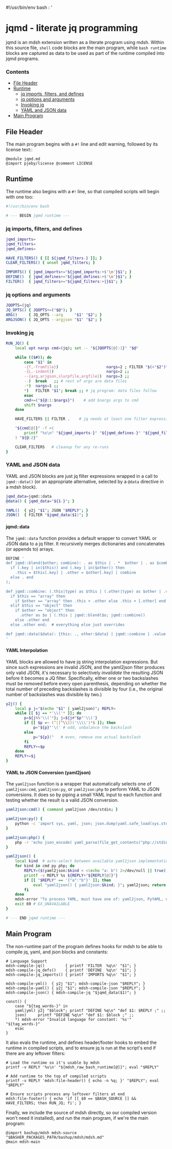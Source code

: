 #!/usr/bin/env bash
: '
<!-- ex: set syntax=markdown : '; eval "$(mdsh -E "$BASH_SOURCE")"; # -->

# jqmd - literate jq programming

jqmd is an mdsh extension written as a literate program using mdsh.  Within this source file, `shell` code blocks are the main program, while `bash runtime` blocks are captured as data to be used as part of the runtime compiled into jqmd programs.

### Contents

<!-- toc -->

- [File Header](#file-header)
- [Runtime](#runtime)
  * [jq imports, filters, and defines](#jq-imports-filters-and-defines)
  * [jq options and arguments](#jq-options-and-arguments)
  * [Invoking jq](#invoking-jq)
  * [YAML and JSON data](#yaml-and-json-data)
- [Main Program](#main-program)

<!-- tocstop -->

## File Header

The main program begins with a `#!` line and edit warning, followed by its license text::

```shell mdsh main
@module jqmd.md
@import pjeby/license @comment LICENSE
```

## Runtime

The runtime also begins with a `#!` line, so that compiled scripts will begin with one too:

```bash runtime
#!/usr/bin/env bash

# --- BEGIN jqmd runtime ---
```

### jq imports, filters, and defines

```bash runtime
jqmd_imports=
jqmd_filters=
jqmd_defines=

HAVE_FILTERS() { [[ ${jqmd_filters-} ]]; }
CLEAR_FILTERS() { unset jqmd_filters; }

IMPORTS() { jqmd_imports+="${jqmd_imports:+$'\n'}$1"; }
DEFINE()  { jqmd_defines+="${jqmd_defines:+$'\n'}$1"; }
FILTER()  { jqmd_filters+="${jqmd_filters:+|}$1"; }
```

### jq options and arguments

```bash runtime
JQOPTS=(jq)
JQ_OPTS() { JQOPTS+=("$@"); }
ARG()     { JQ_OPTS --arg     "$1" "$2"; }
ARGJSON() { JQ_OPTS --argjson "$1" "$2"; }
```

### Invoking jq

```bash runtime
RUN_JQ() {
    local opt nargs cmd=(jq); set -- "${JQOPTS[@]:1}" "$@"

    while (($#)); do
        case "$1" in
        -{f,-fromfile})                     nargs=2 ; FILTER "$(<"$2")" ;;
        -{L,-indent})                       nargs=2 ;;
        --{arg,arjgson,slurpfile,argfile})  nargs=3 ;;
        --)  break   ;; # rest of args are data files
        -*)  nargs=1 ;;
        *)   FILTER "$1"; break ;; # jq program: data files follow
        esac
        cmd+=("${@:1:$nargs}")    # add $nargs args to cmd
        shift $nargs
    done

    HAVE_FILTERS || FILTER .    # jq needs at least one filter expression

    "${cmd[@]}" -f <(
        printf "%s\n" "${jqmd_imports-}" "${jqmd_defines-}" "${jqmd_filters-}"
    ) "${@:2}"

    CLEAR_FILTERS   # cleanup for any re-runs
}
```

### YAML and JSON data

YAML and JSON blocks are just jq filter expressions wrapped in a call to `jqmd::data()` (or an appropriate alternative, selected by a `@data` directive in a mdsh block).

```bash runtime
jqmd_data=jqmd::data
@data() { jqmd_data="${1-}"; }

YAML()  { y2j "$1"; JSON "$REPLY"; }
JSON()  { FILTER "$jqmd_data($1)"; }
```

#### jqmd::data

The `jqmd::data` function provides a default wrapper to convert YAML or JSON data to a jq filter.  It recursively merges dictionaries and concatenates (or appends to) arrays.

```bash runtime
DEFINE '
def jqmd::blend($other; combine): . as $this | . *  $other | . as $combined | with_entries(
  if (.key | in($this)) and (.key | in($other)) then
    .this = $this[.key] | .other = $other[.key] | combine
  else . end
);

def jqmd::combine: (.this|type) as $this | (.other|type) as $other | .value =
  if $this == "array" then
    if $other == "array" then .this + .other else .this + [.other] end
  elif $this == "object" then
    if $other == "object" then
      .other as $o | (.this | jqmd::blend($o; jqmd::combine))
    else .other end
  else .other end;  # everything else just overrides

def jqmd::data($data): {this: ., other:$data} | jqmd::combine | .value ;
'
```
#### YAML Interpolation

YAML blocks are allowed to have jq string interpolation expressions.  But since such expressions are invalid JSON, and the yaml2json filter produces only valid JSON, it's necessary to selectively *invalidate* the resulting JSON before it becomes a JQ filter.  Specifically, either one or two backslashes must be removed before every open parenthesis, depending on whether the total number of preceding backslashes is divisible by four (i.e., the original number of backslashes was divisible by two.)

```bash runtime
y2j() {
    local p j="$(echo "$1" | yaml2json)"; REPLY=
    while [[ $j == *'\\('* ]]; do
        p=${j%%'\\('*}; j=${j#"$p"'\\('}
        if [[ $p =~ (^|[^\\])('\\\\')*$ ]]; then
            p="${p}"'\(' # odd, unbalance the backslash
        else
            p="${p}("   # even, remove one actual backslash
        fi
        REPLY+=$p
    done
    REPLY+=$j
}
```
#### YAML to JSON Conversion (yaml2json)

The `yaml2json` function is a wrapper that automatically selects one of `yaml2json:cmd`, `yaml2json:py`, or `yaml2json:php` to perform YAML to JSON conversions.  It does so by piping a small YAML input to each function and testing whether the result is a valid JSON conversion.

```bash runtime
yaml2json:cmd() { command yaml2json /dev/stdin; }

yaml2json:py() {
    python -c 'import sys, yaml, json; json.dump(yaml.safe_load(sys.stdin), sys.stdout)'
}

yaml2json:php() {
    php -r 'echo json_encode( yaml_parse(file_get_contents("php://stdin")) );'
}

yaml2json() {
    local kind  # auto-select between available yaml2json implementations
    for kind in cmd py php; do
        REPLY=($(yaml2json:$kind < <(echo "a: b") 2>/dev/null || true))
        printf -v REPLY %s ${REPLY+"${REPLY[@]}"}
        if [[ "$REPLY" == '{"a":"b"}' ]]; then
            eval "yaml2json() { yaml2json:$kind; }"; yaml2json; return
        fi
    done
    mdsh-error "To process YAML, must have one of: yaml2json, PyYAML, or php w/yaml extension"
    exit 69 # EX_UNAVAILABLE
}

# --- END jqmd runtime ---
```

## Main Program

The non-runtime part of the program defines hooks for mdsh to be able to compile jq, yaml, and json blocks and constants:

```shell
# Language Support
mdsh-compile-jq()         { printf 'FILTER  %q\n' "$1"; }
mdsh-compile-jq_defs()    { printf 'DEFINE  %q\n' "$1"; }
mdsh-compile-jq_imports() { printf 'IMPORTS %q\n' "$1"; }

mdsh-compile-yml()  { y2j "$1"; mdsh-compile-json "$REPLY"; }
mdsh-compile-yaml() { y2j "$1"; mdsh-compile-json "$REPLY"; }
mdsh-compile-json() { mdsh-compile-jq "$jqmd_data($1)"; }

const() {
    case "${tag_words-}" in
    yaml|yml) y2j "$block"; printf "DEFINE %q\n" "def $1: $REPLY ;" ;;
    json)     printf "DEFINE %q\n" "def $1: $block ;" ;;
    *) mdsh-error "Invalid language for constant: '%s'" "${tag_words-}"
    esac
}
```

It also evals the runtime, and defines header/footer hooks to embed the runtime in compiled scripts, and to ensure jq is run at the script's end if there are any leftover filters:

```shell
# Load the runtime so it's usable by mdsh
printf -v REPLY '%s\n' "${mdsh_raw_bash_runtime[@]}"; eval "$REPLY"

# Add runtime to the top of compiled scripts
printf -v REPLY 'mdsh:file-header() { echo -n %q; }' "$REPLY"; eval "$REPLY"

# Ensure scripts process any leftover filters at end
mdsh:file-footer() { echo 'if [[ $0 == $BASH_SOURCE ]] && HAVE_FILTERS; then RUN_JQ; fi'; }
```

Finally, we include the source of mdsh directly, so our compiled version won't need it installed), and run the main program, if we're the main program:

```shell mdsh
@import bashup/mdsh mdsh-source "$BASHER_PACKAGES_PATH/bashup/mdsh/mdsh.md"
@main mdsh-main
```